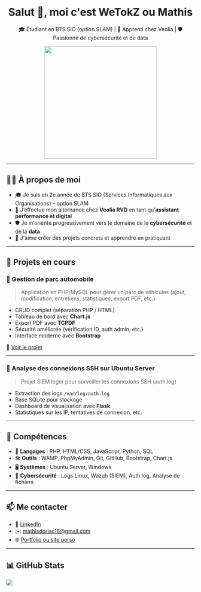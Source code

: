 <!-- README PROFIL GITHUB - Mathis -->

<h1 align="center">Salut 👋, moi c'est WeTokZ ou Mathis</h1>
<p align="center">
  🎓 Étudiant en BTS SIO (option SLAM) | 💼 Apprenti chez Veolia | 🛡️ Passionné de cybersécurité et de data
</p>
<p align="center">
<img src="https://media1.giphy.com/media/v1.Y2lkPTc5MGI3NjExOHloMG05MGRrazVhNWU4a2F3dnRtOTBxc3FhczA1bHFuZXZ2cGk0OCZlcD12MV9pbnRlcm5hbF9naWZfYnlfaWQmY3Q9Zw/bLpUMy4CHFk1tg30zU/giphy.gif" width="300"/>
</p>

---

## 👨‍💻 À propos de moi

- 🎓 Je suis en 2e année de BTS SIO (Services Informatiques aux Organisations) – option SLAM
- 💼 J’effectue mon alternance chez **Veolia RVD** en tant qu'**assistant performance et digital**
- 🛡️ Je m’oriente progressivement vers le domaine de la **cybersécurité** et de la **data**
- 🚀 J'aime créer des projets concrets et apprendre en pratiquant

---

## 📌 Projets en cours

### 🔧 Gestion de parc automobile
> Application en PHP/MySQL pour gérer un parc de véhicules (ajout, modification, entretiens, statistiques, export PDF, etc.)

- CRUD complet (séparation PHP / HTML)
- Tableau de bord avec **Chart.js**
- Export PDF avec **TCPDF**
- Sécurité améliorée (vérification ID, auth admin, etc.)
- Interface moderne avec **Bootstrap**

🔗 [Voir le projet]()

---

### 🔐 Analyse des connexions SSH sur Ubuntu Server
> Projet SIEM léger pour surveiller les connexions SSH (auth.log)

- Extraction des logs `/var/log/auth.log`
- Base SQLite pour stockage
- Dashboard de visualisation avec **Flask**
- Statistiques sur les IP, tentatives de connexion, etc.

---

## 🧠 Compétences

- 🧩 **Langages** : PHP, HTML/CSS, JavaScript, Python, SQL
- 🛠️ **Outils** : WAMP, PhpMyAdmin, Git, GitHub, Bootstrap, Chart.js
- 🖥️ **Systèmes** : Ubuntu Server, Windows
- 🧪 **Cybersécurité** : Logs Linux, Wazuh (SIEM), Auth.log, Analyse de fichiers

---

## 📫 Me contacter

- 💼 [LinkedIn](https://www.linkedin.com/in/mathisdoriac)
- ✉️ mathisdoriac18@gmail.com
- 🌐 [Portfolio ou site perso](https://www.mathisdoriac.fr)

---

## 📊 GitHub Stats

<img src="https://github-readme-stats.vercel.app/api?username=WeTokZ&show_icons=true&theme=default" />

<!-- Remplace "ton-pseudo-github" par ton vrai pseudo GitHub -->
